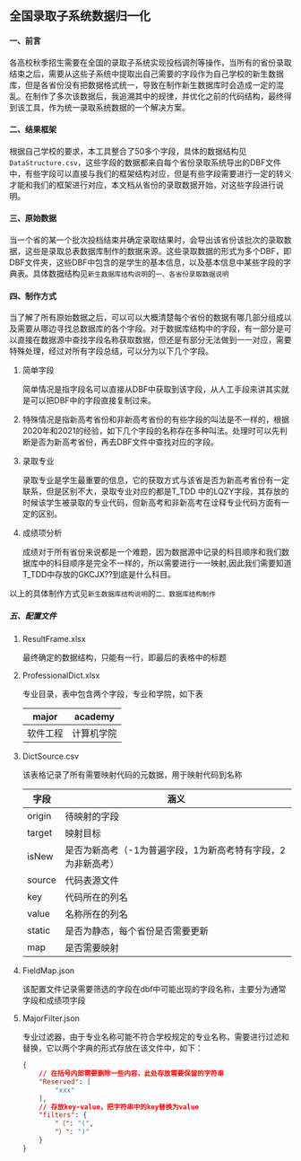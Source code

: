 ## 全国录取子系统数据归一化

#### 一、前言

各高校秋季招生需要在全国的录取子系统实现投档调剂等操作，当所有的省份录取结束之后，需要从这些子系统中提取出自己需要的字段作为自己学校的新生数据库，但是各省份没有把数据格式统一，导致在制作新生数据库时会造成一定的混乱。在制作了多次该数据后，我追溯其中的规律，并优化之前的代码结构，最终得到该工具，作为统一录取系统数据的一个解决方案。

#### 二、结果框架

根据自己学校的要求，本工具整合了50多个字段，具体的数据结构见`DataStructure.csv`，这些字段的数据都来自每个省份录取系统导出的DBF文件中，有些字段可以直接与我们的框架结构对应，但是有些字段需要进行一定的转义才能和我们的框架进行对应，本文档从省份的录取数据开始，对这些字段进行说明。

#### 三、原始数据

当一个省的某一个批次投档结束并确定录取结果时，会导出该省份该批次的录取数据，这些是录取总表数据库制作的数据来源。这些录取数据的形式为多个DBF，即DBF文件夹，这些DBF中包含的是学生的基本信息，以及基本信息中某些字段的字典表。具体数据结构见`新生数据库结构说明`的`一、各省份录取数据说明` 

#### 四、制作方式

当了解了所有原始数据之后，可以可以大概清楚每个省份的数据有哪几部分组成以及需要从哪边寻找总数据库的各个字段。对于数据库结构中的字段，有一部分是可以直接在数据源中查找字段名称获取数据，但还是有部分无法做到一一对应，需要特殊处理，经过对所有字段总结，可以分为以下几个字段。

1.  简单字段

    简单情况是指字段名可以直接从DBF中获取到该字段，从人工手段来讲其实就是可以把DBF中的字段直接复制过来。

2.  特殊情况是指新高考省份和非新高考省份的有些字段的叫法是不一样的，根据2020年和2021的经验，如下几个字段的名称存在多种叫法。处理时可以先判断是否为新高考省份，再去DBF文件中查找对应的字段。

3.  录取专业

    录取专业是学生最重要的信息，它的获取方式与该省是否为新高考省份有一定联系，但是区别不大，录取专业对应的都是T_TDD 中的LQZY字段，其存放的时候该学生被录取的专业代码，但新高考和非新高考在诠释专业代码方面有一定的区别。

4.  成绩项分析

    成绩对于所有省份来说都是一个难题，因为数据源中记录的科目顺序和我们数据库中的科目顺序是完全不一样的，所以需要进行一一映射,因此我们需要知道T_TDD中存放的GKCJX??到底是什么科目。

以上的具体制作方式见`新生数据库结构说明`的`二、数据库结构制作` 

##### 五、配置文件

1.  ResultFrame.xlsx

    最终确定的数据结构，只能有一行，即最后的表格中的标题

2.  ProfessionalDict.xlsx

    专业目录，表中包含两个字段，专业和学院，如下表

    | major    | academy    |
    | -------- | ---------- |
    | 软件工程 | 计算机学院 |

3.  DictSource.csv

    该表格记录了所有需要映射代码的元数据，用于映射代码到名称

    | 字段   | 涵义                                                         |
    | ------ | ------------------------------------------------------------ |
    | origin | 待映射的字段                                                 |
    | target | 映射目标                                                     |
    | isNew  | 是否为新高考（-1为普遍字段，1为新高考特有字段，2为非新高考） |
    | source | 代码表源文件                                                 |
    | key    | 代码所在的列名                                               |
    | value  | 名称所在的列名                                               |
    | static | 是否为静态，每个省份是否需要更新                             |
    | map    | 是否需要映射                                                 |

4.  FieldMap.json

    该配置文件记录需要筛选的字段在dbf中可能出现的字段名称，主要分为通常字段和成绩项字段

5.  MajorFilter.json

    专业过滤器，由于专业名称可能不符合学校规定的专业名称，需要进行过滤和替换，它以两个字典的形式存放在该文件中，如下：

    ```json
    {
    	// 在括号内部需要删除一些内容，此处存放需要保留的字符串
        "Reserved": [
            "xxx"
        ],
        // 存放key-value，把字符串中的key替换为value
        "filters": {
            "（": "(",
            "）": ")"
        }
    }
    ```

    

